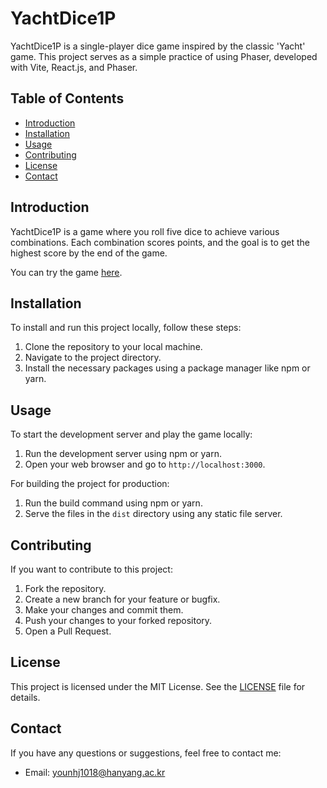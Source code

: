# YachtDice1P

YachtDice1P is a single-player dice game inspired by the classic 'Yacht' game. This project serves as a simple practice of using Phaser, developed with Vite, React.js, and Phaser.

## Table of Contents
- [Introduction](#introduction)
- [Installation](#installation)
- [Usage](#usage)
- [Contributing](#contributing)
- [License](#license)
- [Contact](#contact)

## Introduction

YachtDice1P is a game where you roll five dice to achieve various combinations. Each combination scores points, and the goal is to get the highest score by the end of the game.

You can try the game [here](https://0x51018.github.io/YachtDice1P).

## Installation

To install and run this project locally, follow these steps:
1. Clone the repository to your local machine.
2. Navigate to the project directory.
3. Install the necessary packages using a package manager like npm or yarn.

## Usage

To start the development server and play the game locally:
1. Run the development server using npm or yarn.
2. Open your web browser and go to `http://localhost:3000`.

For building the project for production:
1. Run the build command using npm or yarn.
2. Serve the files in the `dist` directory using any static file server.

## Contributing

If you want to contribute to this project:
1. Fork the repository.
2. Create a new branch for your feature or bugfix.
3. Make your changes and commit them.
4. Push your changes to your forked repository.
5. Open a Pull Request.

## License

This project is licensed under the MIT License. See the [LICENSE](LICENSE) file for details.

## Contact

If you have any questions or suggestions, feel free to contact me:
- Email: younhj1018@hanyang.ac.kr
